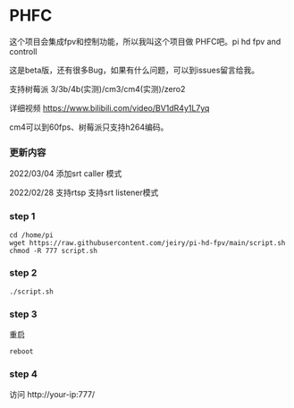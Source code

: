 # PHFC

这个项目会集成fpv和控制功能，所以我叫这个项目做 PHFC吧。pi hd fpv and controll

这是beta版，还有很多Bug，如果有什么问题，可以到issues留言给我。

支持树莓派 3/3b/4b(实测)/cm3/cm4(实测)/zero2

详细视频 https://www.bilibili.com/video/BV1dR4y1L7yq

cm4可以到60fps、树莓派只支持h264编码。

### 更新内容

2022/03/04 添加srt caller 模式

2022/02/28 支持rtsp 支持srt listener模式

### step 1
```
cd /home/pi
wget https://raw.githubusercontent.com/jeiry/pi-hd-fpv/main/script.sh
chmod -R 777 script.sh
```

### step 2
```
./script.sh
```

### step 3

重启
```
reboot
```

### step 4

访问  http://your-ip:777/
